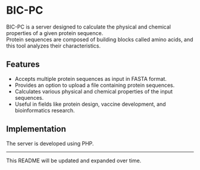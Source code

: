 # BIC-PC  

BIC-PC is a server designed to calculate the physical and chemical properties of a given protein sequence.  
Protein sequences are composed of building blocks called amino acids, and this tool analyzes their characteristics.  

## Features  
- Accepts multiple protein sequences as input in FASTA format.
- Provides an option to upload a file containing protein sequences.
- Calculates various physical and chemical properties of the input sequences.
- Useful in fields like protein design, vaccine development, and bioinformatics research.


## Implementation  
The server is developed using PHP.  

---

This README will be updated and expanded over time.
